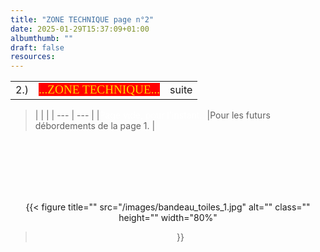 ```yaml
---
title: "ZONE TECHNIQUE page n°2" 
date: 2025-01-29T15:37:09+01:00
albumthumb: ""
draft: false
resources:
---
```


|            |           |              | 
|   ---      |    :-:    |      --:     |
|  2.)       |<span  style="background-color:red; color:#ffd700; font-size:120%; font-family:verdana;">...ZONE TECHNIQUE...</span>|     suite    | 

>|            |           |
|   ---      |    ---    |
|<span style="color:white; font-size:100%;">Page vide, pour l'instant...</span>|Pour les futurs débordements de la page 1. |

<br><br><br><br><br>
<center>

{{< figure
  title=""
  src="/images/bandeau_toiles_1.jpg"
  alt="" 
  class=""
  height=""
  width="80%"
>}}

</center>



